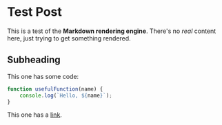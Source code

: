 # Test Post

This is a test of the **Markdown rendering engine**. There's no *real* content here, just trying to get something rendered.

## Subheading

This one has some code:

```js
function usefulFunction(name) {
	console.log(`Hello, ${name}`);
}
```

This one has a [link](https://aspenjames.dev).
